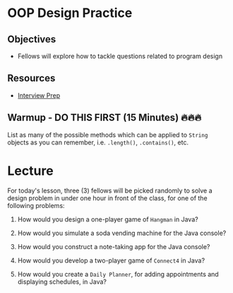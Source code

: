 # OOP Design Practice

## Objectives
* Fellows will explore how to tackle questions related to program design

## Resources
* [Interview Prep](https://github.com/joinpursuit/Pursuit-Core-Android/blob/master/cohort_5.4/unit_05/05_06_dsa_challenges_02.md)

## Warmup - DO THIS FIRST (15 Minutes) :fire::fire::fire:
List as many of the possible methods which can be applied to `String` objects as you can remember, i.e. `.length()`, `.contains()`, etc.

# Lecture
For today's lesson, three (3) fellows will be picked randomly to solve a design problem in under one hour in front of the class, for one of the following problems:

1. How would you design a one-player game of `Hangman` in Java?

2. How would you simulate a soda vending machine for the Java console?

3. How would you construct a note-taking app for the Java console?

4. How would you develop a two-player game of `Connect4` in Java?

5. How would you create a `Daily Planner`, for adding appointments and displaying schedules, in Java?
